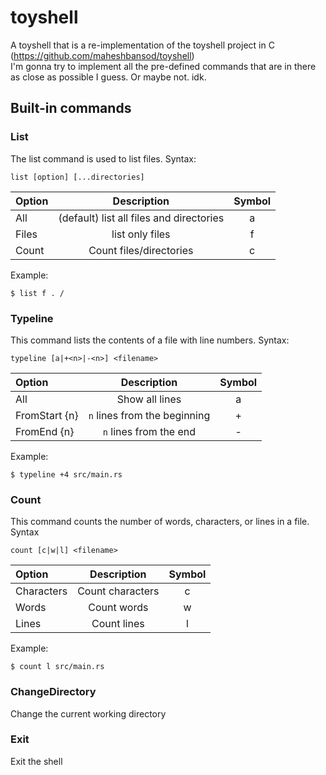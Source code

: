 # toyshell

A toyshell that is a re-implementation of the toyshell project in C (https://github.com/maheshbansod/toyshell)  
I'm gonna try to implement all the pre-defined commands that are in there as close as possible I guess. Or maybe not. idk.

## Built-in commands

### List
The list command is used to list files.
Syntax:
```
list [option] [...directories]
```
| Option | Description | Symbol |
| :---   |  :---:      | :---:  |
| All | (default) list all files and directories | a |
| Files | list only files | f |
| Count | Count files/directories | c |

Example:
```
$ list f . /
```

### Typeline
This command lists the contents of a file with line numbers.
Syntax:
```
typeline [a|+<n>|-<n>] <filename>
```
| Option | Description | Symbol |
| :---   |  :---:      | :---:  |
| All | Show all lines | a |
| FromStart {n} | `n` lines from the beginning | +<n> |
| FromEnd {n} | `n` lines from the end | -<n> |

Example:
```
$ typeline +4 src/main.rs
```

### Count
This command counts the number of words, characters, or lines in a file.
Syntax
```
count [c|w|l] <filename>
```
| Option | Description | Symbol |
| :---   |  :---:      | :---:  |
| Characters | Count characters | c |
| Words | Count words | w |
| Lines | Count lines | l |

Example:
```
$ count l src/main.rs
```

### ChangeDirectory
Change the current working directory

### Exit
Exit the shell

